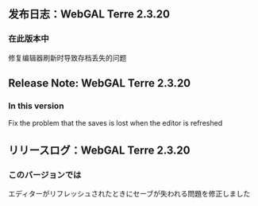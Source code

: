 ## 发布日志：WebGAL Terre 2.3.20
### 在此版本中

修复编辑器刷新时导致存档丢失的问题

## Release Note: WebGAL Terre 2.3.20
### In this version

Fix the problem that the saves is lost when the editor is refreshed

## リリースログ：WebGAL Terre 2.3.20
### このバージョンでは

エディターがリフレッシュされたときにセーブが失われる問題を修正しました
